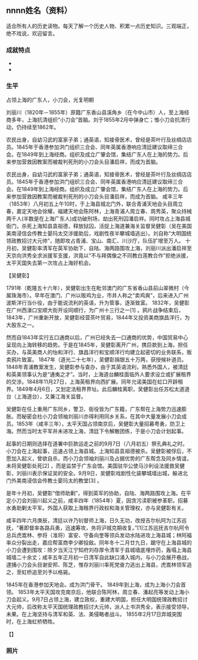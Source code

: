 ## nnnn姓名（资料）

适合所有人的历史读物。每天了解一个历史人物、积累一点历史知识。三观端正，绝不戏说，欢迎留言。  

### 成就特点

- ​
- ​


### 生平

占领上海的广东人，小刀会，光复明朝



刘丽川（1820年－1855年）原籍广东香山县溪角乡（在今中山市）人，至上海经商多年，上海抗清组织“小刀会”首脑。刘于1855年2月中弹身亡；惟小刀会抗清行动，仍持续至1862年。



农民出身，自幼习武的富家子弟；通英语，知接骨医术，曾经是茶叶行及丝绸店店员。1845年于香港参加洪门组织三合会、同年英属香港响应清廷建议取缔三合会。在1849年到上海经商。组织及成立广肇会馆，集结广东人在上海的势力。后来参加营救因教案而被裁判死刑的小刀会头目潘启祥，而成为首脑。



农民出身，自幼习武的富家子弟；通英语，知接骨医术，曾经是茶叶行及丝绸店店员。1845年于香港参加洪门组织三合会、同年英属香港响应清廷建议取缔三合会。在1849年到上海经商。组织及成立广肇会馆，集结广东人在上海的势力。后来参加营救因教案而被裁判死刑的小刀会头目潘启祥，而成为首脑。
咸丰三年（1853年）八月初五上午10时，于上海县城北门外，联合青浦天地会头目周立春，嘉定天地会徐耀，福建天地会陈阿林，上海青浦人周立春、周秀英，聚众持械两千人(半数是在上海广东人)成功破刑场，劫出死刑囚潘启祥。同时攻占上海县城衙门，杀死上海知县袁祖德，释放狱囚，活捉上海道兼海关监督吴健彰（吴在美国美南浸信会传教士晏玛太交涉援助后，戏剧性夜半攀城墙逃出）。刘自称“大明国统领政教招讨大元帅”，随即攻占青浦、宝山、南汇、川沙厅，队伍扩增至万人。
十月初，吴健彰率清军在英军协助下，自陆、海两路围攻上海，刘丽川派出潘启祥至天京向洪秀全求派援军支援，洪竟以“不与拜偶像之不同教白莲教合作”拒绝派援，太平天国失去第一次攻占上海好机会。





【吴健彰】

1791年（乾隆五十六年），吴健彰出生在毗邻澳门的广东省香山县前山翠微村（今属珠海市）。早年在澳门、广州以贩鸡为业，市井人称之“卖鸡爽”，后来进入广州波斯洋行当仆役，由于能说流利的英语，升为管事，逐渐致富。
1832年，吴健彰在广州西濠口宝顺大街开设同顺行，为广州十三行之一[1] 。鸦片战争结束后，1843年，广州重新开放，吴健彰经营茶叶贸易，1844年又投资美商旗昌洋行，为大股东之一。

然而自1843年实行五口通商以后，广州已经失去一口通商的优势，中国贸易中心呈现向上海转移的趋势。于是在1845年，吴健彰离开广州，携巨款到上海，担任买办，与英美商人的怡和洋行、旗昌洋行和宝顺洋行均建立起密切的业务联系，贩卖鸦片致富。
1847年（道光二十七年），吴健彰捐银五十万两，获授候补道员。1848年青浦教案发生，吴健彰参与查办，由于其英语流利，熟悉外国人，被清廷和英美领事认为是“通夷之才”。当时，上海道台麟桂面临外人要求设立或扩展租界的交涉。1848年11月27日，上海英租界向西扩展。同年允诺美国在虹口开辟租界。1849年4月6日，又划定法租界界址。此后麟桂离职，吴健彰出任苏松太道道台（上海道台），又兼江海关监督。

吴健彰在任上重用广东同乡，警卫、衙役皆为广东籍，广东帮在上海势力迅速膨胀。而秘密会社小刀会领袖刘丽川亦得利用同乡关系，在其中大量发展小刀会成员。1853年（咸丰三年），太平天国占领南京后，吴健彰大量招募粤勇，防卫上海。然而当时太平军并未进攻上海，清廷下令解散团练，于是小刀会计划起事。

起事的日期则选择在道署中巨款运走之前的9月7日（八月初五）祭孔典礼之时。小刀会在上海起事，迅速占领上海县城。上海知县袁祖德被杀。吴健彰被俘后，不愿加入起义，曾欲自杀，而小刀会领袖刘丽川及占据优势的广东帮念及同乡情谊，未将吴健彰处死[2] ，而是监禁于广东会馆。美国驻华公使马沙利设法援救吴健彰，刘丽川表示保证吴的安全。9月9日，吴健彰戏剧性化装攀城墙出城，躲进北门外美南浸信会传教士晏玛太的教堂[3] 。

是年十月初，吴健彰“借师助剿”，得到英军的协助，自陆、海两路围攻上海。在平定小刀会刘丽川起义之前，咸丰四年（1854年）夏，因贪污渎职被参革职，招募水勇助剿太平军。外国人获取上海租界行政权和海关管理权，亦与吴健彰有关。

咸丰四年六月庚辰，清廷以许乃钊督师上海，日久无功，改授吉尔杭阿为江苏巡抚，“著即督率各路兵勇，迅速筹攻，务将沪城克期收复。”[1]江苏巡抚吉尔杭阿令总兵虎嵩林、参将（准将）富安、守备向奎等领兵发动水陆进攻上海县城；林阿福率众分裂出走，嘉应帮富商李少卿投敌。同年冬十二月廿九日，踞守在上海县城的小刀会遭到围攻：除夕当天江宁知府刘存厚令清军于县城墙底埋炸药，轰塌上海县城墙二十余丈；咸丰五年正月初一日清军自此缺口涌入城内，与小刀会展开巷战，逮捕小刀会头目谢安邦、陈芝，惟存刘丽川率死党奋力逃出上海县，虎嵩林领军追之，至虹桥追至刘予以格毙。



1845年在香港参加天地会。成为洪门骨干。
1849年到上海，成为上海小刀会首领。
1853年太平天国攻克南京后，他联合陈阿林，周立春、潘起亮等发动上海小刀会起义。9月7日占领上海，建立政权，重建大明国，担任大明国统理政教招讨大元帅，后改称太平天国统理政教招讨大元帅，派人上书洪秀全，表示接受领导，未果。在上海坚持与清军和英、法、美侵略者战斗。
1855年2月17日弃城突围时，在上海虹桥牺牲。



【】

### 照片

